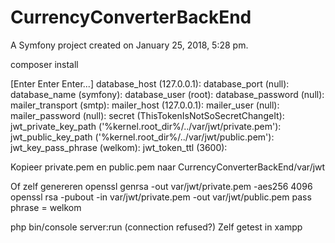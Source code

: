 CurrencyConverterBackEnd
=================

A Symfony project created on January 25, 2018, 5:28 pm.


composer install

[Enter Enter Enter...]
database_host (127.0.0.1):
database_port (null):
database_name (symfony):
database_user (root):
database_password (null):
mailer_transport (smtp):
mailer_host (127.0.0.1):
mailer_user (null):
mailer_password (null):
secret (ThisTokenIsNotSoSecretChangeIt):
jwt_private_key_path ('%kernel.root_dir%/../var/jwt/private.pem'):
jwt_public_key_path ('%kernel.root_dir%/../var/jwt/public.pem'):
jwt_key_pass_phrase (welkom):
jwt_token_ttl (3600):

Kopieer private.pem en public.pem naar CurrencyConverterBackEnd/var/jwt

Of zelf genereren
openssl genrsa -out var/jwt/private.pem -aes256 4096
openssl rsa -pubout -in var/jwt/private.pem -out var/jwt/public.pem
pass phrase = welkom

php bin/console server:run (connection refused?)
Zelf getest in xampp